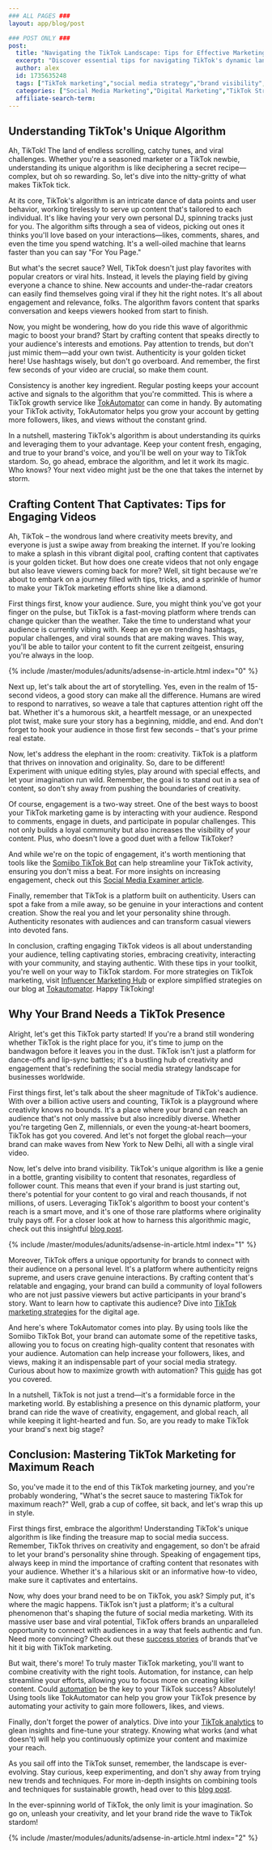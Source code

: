 ```yaml
---
### ALL PAGES ###
layout: app/blog/post

### POST ONLY ###
post:
  title: "Navigating the TikTok Landscape: Tips for Effective Marketing"
  excerpt: "Discover essential tips for navigating TikTok's dynamic landscape and effectively marketing your brand to boost visibility and engagement."
  author: alex
  id: 1735635248
  tags: ["TikTok marketing","social media strategy","brand visibility","engagement tips"]
  categories: ["Social Media Marketing","Digital Marketing","TikTok Strategies"]
  affiliate-search-term: 
---
```


## Understanding TikTok's Unique Algorithm

Ah, TikTok! The land of endless scrolling, catchy tunes, and viral challenges. Whether you're a seasoned marketer or a TikTok newbie, understanding its unique algorithm is like deciphering a secret recipe—complex, but oh so rewarding. So, let's dive into the nitty-gritty of what makes TikTok tick.

At its core, TikTok's algorithm is an intricate dance of data points and user behavior, working tirelessly to serve up content that's tailored to each individual. It's like having your very own personal DJ, spinning tracks just for you. The algorithm sifts through a sea of videos, picking out ones it thinks you'll love based on your interactions—likes, comments, shares, and even the time you spend watching. It's a well-oiled machine that learns faster than you can say "For You Page."

But what's the secret sauce? Well, TikTok doesn't just play favorites with popular creators or viral hits. Instead, it levels the playing field by giving everyone a chance to shine. New accounts and under-the-radar creators can easily find themselves going viral if they hit the right notes. It's all about engagement and relevance, folks. The algorithm favors content that sparks conversation and keeps viewers hooked from start to finish.

Now, you might be wondering, how do you ride this wave of algorithmic magic to boost your brand? Start by crafting content that speaks directly to your audience's interests and emotions. Pay attention to trends, but don't just mimic them—add your own twist. Authenticity is your golden ticket here! Use hashtags wisely, but don't go overboard. And remember, the first few seconds of your video are crucial, so make them count.

Consistency is another key ingredient. Regular posting keeps your account active and signals to the algorithm that you're committed. This is where a TikTok growth service like [TokAutomator](https://tokautomator.com) can come in handy. By automating your TikTok activity, TokAutomator helps you grow your account by getting more followers, likes, and views without the constant grind.

In a nutshell, mastering TikTok's algorithm is about understanding its quirks and leveraging them to your advantage. Keep your content fresh, engaging, and true to your brand's voice, and you'll be well on your way to TikTok stardom. So, go ahead, embrace the algorithm, and let it work its magic. Who knows? Your next video might just be the one that takes the internet by storm.

## Crafting Content That Captivates: Tips for Engaging Videos

Ah, TikTok – the wondrous land where creativity meets brevity, and everyone is just a swipe away from breaking the internet. If you're looking to make a splash in this vibrant digital pool, crafting content that captivates is your golden ticket. But how does one create videos that not only engage but also leave viewers coming back for more? Well, sit tight because we're about to embark on a journey filled with tips, tricks, and a sprinkle of humor to make your TikTok marketing efforts shine like a diamond.

First things first, know your audience. Sure, you might think you've got your finger on the pulse, but TikTok is a fast-moving platform where trends can change quicker than the weather. Take the time to understand what your audience is currently vibing with. Keep an eye on trending hashtags, popular challenges, and viral sounds that are making waves. This way, you'll be able to tailor your content to fit the current zeitgeist, ensuring you're always in the loop.

{% include /master/modules/adunits/adsense-in-article.html index="0" %}

Next up, let's talk about the art of storytelling. Yes, even in the realm of 15-second videos, a good story can make all the difference. Humans are wired to respond to narratives, so weave a tale that captures attention right off the bat. Whether it's a humorous skit, a heartfelt message, or an unexpected plot twist, make sure your story has a beginning, middle, and end. And don't forget to hook your audience in those first few seconds – that's your prime real estate.

Now, let's address the elephant in the room: creativity. TikTok is a platform that thrives on innovation and originality. So, dare to be different! Experiment with unique editing styles, play around with special effects, and let your imagination run wild. Remember, the goal is to stand out in a sea of content, so don't shy away from pushing the boundaries of creativity.

Of course, engagement is a two-way street. One of the best ways to boost your TikTok marketing game is by interacting with your audience. Respond to comments, engage in duets, and participate in popular challenges. This not only builds a loyal community but also increases the visibility of your content. Plus, who doesn't love a good duet with a fellow TikToker?

And while we're on the topic of engagement, it's worth mentioning that tools like the [Somiibo TikTok Bot](https://somiibo.com/platforms/tiktok-bot) can help streamline your TikTok activity, ensuring you don't miss a beat. For more insights on increasing engagement, check out this [Social Media Examiner article](https://www.socialmediaexaminer.com/how-to-increase-tiktok-engagement/).

Finally, remember that TikTok is a platform built on authenticity. Users can spot a fake from a mile away, so be genuine in your interactions and content creation. Show the real you and let your personality shine through. Authenticity resonates with audiences and can transform casual viewers into devoted fans.

In conclusion, crafting engaging TikTok videos is all about understanding your audience, telling captivating stories, embracing creativity, interacting with your community, and staying authentic. With these tips in your toolkit, you're well on your way to TikTok stardom. For more strategies on TikTok marketing, visit [Influencer Marketing Hub](https://influencermarketinghub.com/tiktok-marketing/) or explore simplified strategies on our blog at [Tokautomator](https://tokautomator.com/blog/tiktok-marketing-simplified-strategies-for-every-creator). Happy TikToking!

## Why Your Brand Needs a TikTok Presence

Alright, let's get this TikTok party started! If you're a brand still wondering whether TikTok is the right place for you, it's time to jump on the bandwagon before it leaves you in the dust. TikTok isn't just a platform for dance-offs and lip-sync battles; it's a bustling hub of creativity and engagement that's redefining the social media strategy landscape for businesses worldwide.

First things first, let's talk about the sheer magnitude of TikTok's audience. With over a billion active users and counting, TikTok is a playground where creativity knows no bounds. It's a place where your brand can reach an audience that's not only massive but also incredibly diverse. Whether you're targeting Gen Z, millennials, or even the young-at-heart boomers, TikTok has got you covered. And let's not forget the global reach—your brand can make waves from New York to New Delhi, all with a single viral video.

Now, let's delve into brand visibility. TikTok's unique algorithm is like a genie in a bottle, granting visibility to content that resonates, regardless of follower count. This means that even if your brand is just starting out, there's potential for your content to go viral and reach thousands, if not millions, of users. Leveraging TikTok's algorithm to boost your content's reach is a smart move, and it's one of those rare platforms where originality truly pays off. For a closer look at how to harness this algorithmic magic, check out this insightful [blog post](https://tokautomator.com/blog/leveraging-tiktok-s-algorithm-what-automation-can-t-replace).

{% include /master/modules/adunits/adsense-in-article.html index="1" %}

Moreover, TikTok offers a unique opportunity for brands to connect with their audience on a personal level. It's a platform where authenticity reigns supreme, and users crave genuine interactions. By crafting content that's relatable and engaging, your brand can build a community of loyal followers who are not just passive viewers but active participants in your brand's story. Want to learn how to captivate this audience? Dive into [TikTok marketing strategies](https://tokautomator.com/blog/tiktok-marketing-in-the-digital-age-trends-and-insights) for the digital age.

And here's where TokAutomator comes into play. By using tools like the Somiibo TikTok Bot, your brand can automate some of the repetitive tasks, allowing you to focus on creating high-quality content that resonates with your audience. Automation can help increase your followers, likes, and views, making it an indispensable part of your social media strategy. Curious about how to maximize growth with automation? This [guide](https://tokautomator.com/blog/how-to-maximize-your-tiktok-growth-with-the-somiibo-bot) has got you covered.

In a nutshell, TikTok is not just a trend—it's a formidable force in the marketing world. By establishing a presence on this dynamic platform, your brand can ride the wave of creativity, engagement, and global reach, all while keeping it light-hearted and fun. So, are you ready to make TikTok your brand's next big stage?

## Conclusion: Mastering TikTok Marketing for Maximum Reach

So, you've made it to the end of this TikTok marketing journey, and you're probably wondering, "What's the secret sauce to mastering TikTok for maximum reach?" Well, grab a cup of coffee, sit back, and let's wrap this up in style.

First things first, embrace the algorithm! Understanding TikTok's unique algorithm is like finding the treasure map to social media success. Remember, TikTok thrives on creativity and engagement, so don't be afraid to let your brand's personality shine through. Speaking of engagement tips, always keep in mind the importance of crafting content that resonates with your audience. Whether it's a hilarious skit or an informative how-to video, make sure it captivates and entertains.

Now, why does your brand need to be on TikTok, you ask? Simply put, it's where the magic happens. TikTok isn't just a platform; it's a cultural phenomenon that's shaping the future of social media marketing. With its massive user base and viral potential, TikTok offers brands an unparalleled opportunity to connect with audiences in a way that feels authentic and fun. Need more convincing? Check out these [success stories](https://tokautomator.com/blog/tokautomator-success-stories-real-life-case-studies-on-tiktok-growth) of brands that've hit it big with TikTok marketing.

But wait, there's more! To truly master TikTok marketing, you'll want to combine creativity with the right tools. Automation, for instance, can help streamline your efforts, allowing you to focus more on creating killer content. Could [automation](https://tokautomator.com/blog/is-automation-the-key-to-tiktok-success) be the key to your TikTok success? Absolutely! Using tools like TokAutomator can help you grow your TikTok presence by automating your activity to gain more followers, likes, and views.

Finally, don't forget the power of analytics. Dive into your [TikTok analytics](https://tokautomator.com/blog/how-to-use-tiktok-analytics-to-enhance-your-strategy) to glean insights and fine-tune your strategy. Knowing what works (and what doesn't) will help you continuously optimize your content and maximize your reach.

As you sail off into the TikTok sunset, remember, the landscape is ever-evolving. Stay curious, keep experimenting, and don't shy away from trying new trends and techniques. For more in-depth insights on combining tools and techniques for sustainable growth, head over to this [blog post](https://tokautomator.com/blog/harnessing-the-power-of-tiktok-strategies-for-sustainable-growth).

In the ever-spinning world of TikTok, the only limit is your imagination. So go on, unleash your creativity, and let your brand ride the wave to TikTok stardom!


{% include /master/modules/adunits/adsense-in-article.html index="2" %}